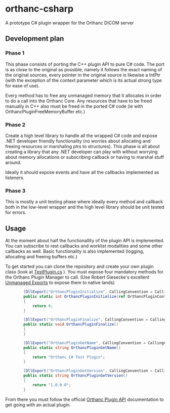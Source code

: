 # orthanc-csharp
A prototype C# plugin wrapper for the Orthanc DICOM server

## Development plan
### Phase 1
This phase consists of porting the C++ plugin API to pure C# code. The port is as close to the original as possible,
namely it follows the exact naming of the original sources, every pointer in the original source is likewise a IntPtr
(with the exception of the context parameter which is its actual strong type for ease of use).

Every method has to free any unmanaged memory that it allocates in order to do a call into the Orthanc Core.
Any resources that have to be freed manually in C++ also must be freed in the ported C# code (ie with OrthancPluginFreeMemoryBuffer etc.)

### Phase 2
Create a high level library to handle all the wrapped C# code and expose .NET developer friendly functionality (no worries about 
allocating and freeing resources or marshaling ptrs to structures). This phase is all about creating a library that any .NET developer
can play with without worrying about memory allocations or subscribing callback or having to marshal stuff around. 

Ideally it should expose events and have all the callbacks implemented as listeners.

### Phase 3
This is mostly a unit testing phase where ideally every method and callback both in the low-level wrapper and the high level library
should be unit tested for errors.

## Usage
At the moment about half the functionallity of the plugin API is implemented. You can subscribe to rest callbacks and worklist modalities
and some other callbacks as well. Basic functionality is also implemented (logging, allocating and freeing buffers etc.)

To get started you can clone the repository and create your own plugin class (look at [TestPlugin.cs](https://github.com/Ravenheart/orthanc-csharp/blob/master/Orthanc.CSharp/TestPlugin.cs) ).
You must expose four mandatory methods for the Orthanc Plugin Manager to call.
(Use Robert Giesecke's excellent [Unmanaged Exports](https://www.nuget.org/packages/UnmanagedExports) to expose them to native lands)
```C#
        [DllExport("OrthancPluginInitialize", CallingConvention = CallingConvention.Cdecl)]
        public static int OrthancPluginInitialize(ref OrthancPluginContext c)
        {
            return 0;
        }

        [DllExport("OrthancPluginFinalize", CallingConvention = CallingConvention.Cdecl)]
        public static void OrthancPluginFinalize()
        {
        }

        [DllExport("OrthancPluginGetName", CallingConvention = CallingConvention.Cdecl)]
        public static string OrthancPluginGetName()
        {
            return "Orthanc C# Test Plugin";
        }

        [DllExport("OrthancPluginGetVersion", CallingConvention = CallingConvention.Cdecl)]
        public static string OrthancPluginGetVersion()
        {
            return "1.0.0.0";
        }
```

From there you must follow the official [Orthanc Plugin API](http://www.orthanc-server.com/static.php?page=documentation) 
documentation to get going with an actual plugin.
